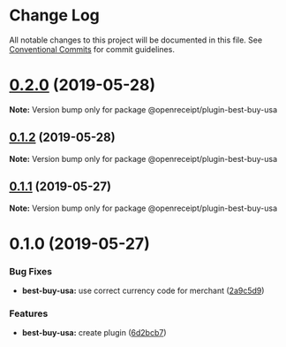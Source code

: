 # Change Log

All notable changes to this project will be documented in this file.
See [Conventional Commits](https://conventionalcommits.org) for commit guidelines.

# [0.2.0](https://github.com/openreceipt/source/compare/v0.1.2...v0.2.0) (2019-05-28)

**Note:** Version bump only for package @openreceipt/plugin-best-buy-usa





## [0.1.2](https://github.com/openreceipt/source/compare/v0.1.1...v0.1.2) (2019-05-28)

**Note:** Version bump only for package @openreceipt/plugin-best-buy-usa





## [0.1.1](https://github.com/openreceipt/source/compare/v0.1.0...v0.1.1) (2019-05-27)

**Note:** Version bump only for package @openreceipt/plugin-best-buy-usa





# 0.1.0 (2019-05-27)


### Bug Fixes

* **best-buy-usa:** use correct currency code for merchant ([2a9c5d9](https://github.com/openreceipt/source/commit/2a9c5d9))


### Features

* **best-buy-usa:** create plugin ([6d2bcb7](https://github.com/openreceipt/source/commit/6d2bcb7))
